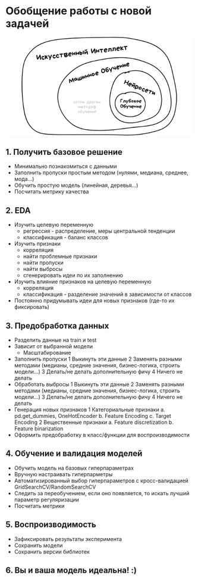 # Обобщение работы с новой задачей
![MarkDown](https://github.com/vit050587/ML/blob/master/ML.png)
## 1. Получить базовое решение

* Минимально познакомиться с данными
* Заполнить пропуски простым методом (нулями, медиана, среднее, мода...)
* Обучить простую модель (линейная, деревья...)
* Посчитать метрику качества
## 2. EDA

* Изучить целевую переменную 
    * регрессия - распределение, меры центральной тенденции
    * классификация - баланс классов
* Изучить признаки
    * корреляция
    * найти проблемные признаки
    * найти пропуски
    * найти выбросы
    * сгенерировать идеи по их заполнению
* Изучить влияние признаков на целевую переменную
    * корреляция
    * классификация - разделение значений в зависимости от классов
* Постоянно придумывать идеи для новых признаков (где-то их фиксировать)
## 3. Предобработка данных

* Разделить данные на train и test
* Зависит от выбранной модели
    * Масштабирование
* Заполнить пропуски
    1 Выкинуть эти данные
    2 Заменять разными методами (медианы, средние значения, бизнес-логика, строить модели...)
    3 Делать/не делать дополнительную фичу
    4 Ничего не делать
* Обработать выбросы
    1 Выкинуть эти данные
    2 Заменять разными методами (медианы, средние значения, бизнес-логика, строить модели...)
    3 Делать/не делать дополнительную фичу
    4 Ничего не делать
* Генерация новых признаков
    1 Категориальные признаки
        a. pd.get_dummies, OneHotEncoder
        b. Feature Encoding
        c. Target Encoding
    2 Вещественные признаки
        a. Feature discretization
        b. Feature binarization
* Оформить предобработку в класс/функции для воспроизводимости
## 4. Обучение и валидация моделей

* Обучить модель на базовых гиперпараметрах
* Вручную настраивать гиперпарметры
* Автоматизированный выбор гиперпараметров с кросс-валидацией GridSearchCV/RandomSearchCV
* Следить за переобучением, если оно появляется, то искать лучший параметр регуляризации
* Посчитать метрики
## 5. Воспроизводимость

* Зафиксировать результаты эксперимента
* Сохранить модели
* Сохранить версии библиотек
## 6. Вы и ваша модель идеальна! :)
